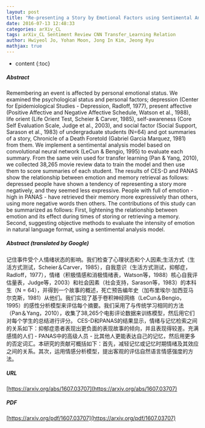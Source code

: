 ```yaml
---
layout: post
title: "Re-presenting a Story by Emotional Factors using Sentimental Analysis Method"
date: 2016-07-13 12:48:33
categories: arXiv_CL
tags: arXiv_CL Sentiment Review CNN Transfer_Learning Relation
author: Hwiyeol Jo, Yohan Moon, Jong In Kim, Jeong Ryu
mathjax: true
---
```


* content
{:toc}

##### Abstract
Remembering an event is affected by personal emotional status. We examined the psychological status and personal factors; depression (Center for Epidemiological Studies - Depression, Radloff, 1977), present affective (Positive Affective and Negative Affective Schedule, Watson et al., 1988), life orient (Life Orient Test, Scheier & Carver, 1985), self-awareness (Core Self Evaluation Scale, Judge et al., 2003), and social factor (Social Support, Sarason et al., 1983) of undergraduate students (N=64) and got summaries of a story, Chronicle of a Death Foretold (Gabriel Garcia Marquez, 1981) from them. We implement a sentimental analysis model based on convolutional neural network (LeCun & Bengio, 1995) to evaluate each summary. From the same vein used for transfer learning (Pan & Yang, 2010), we collected 38,265 movie review data to train the model and then use them to score summaries of each student. The results of CES-D and PANAS show the relationship between emotion and memory retrieval as follows: depressed people have shown a tendency of representing a story more negatively, and they seemed less expressive. People with full of emotion - high in PANAS - have retrieved their memory more expressively than others, using more negative words then others. The contributions of this study can be summarized as follows: First, lightening the relationship between emotion and its effect during times of storing or retrieving a memory. Second, suggesting objective methods to evaluate the intensity of emotion in natural language format, using a sentimental analysis model.

##### Abstract (translated by Google)
记住事件受个人情绪状态的影响。我们检查了心理状态和个人因素;生活方式（生活方式测试，Scheier＆Carver，1985），自我意识（生活方式测试，抑郁症，Radloff，1977），情绪（积极情感和消极情绪表，Watson等，1988）核心自我评估量表，Judge等，2003）和社会因素（社会支持，Sarason等，1983）的本科生（N = 64），并得到一个故事的概述，死亡预告编年史（加布里埃尔·加西亚马尔克斯，1981）从他们。我们实现了基于卷积神经网络（LeCun＆Bengio，1995）的感性分析模型来评估每个摘要。我们采用了与传统学习相同的方法（Pan＆Yang，2010），收集了38,265个电影评论数据来训练模型，然后用它们对每个学生的总结进行评分。 CES-D和PANAS的结果显示，情绪与记忆检索之间的关系如下：抑郁症患者表现出更负面的表现故事的倾向，并且表现得较差。充满感情的人们 -  PANAS中的高级人员 - 比其他人更能表达自己的记忆，然后用更多的否定词汇。本研究的贡献可概括如下：首先，减轻记忆或记忆时期情绪及其效应之间的关系。其次，运用情感分析模型，提出客观的评估自然语言情感强度的方法。

##### URL
[https://arxiv.org/abs/1607.03707](https://arxiv.org/abs/1607.03707)

##### PDF
[https://arxiv.org/pdf/1607.03707](https://arxiv.org/pdf/1607.03707)

